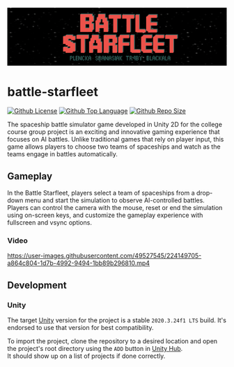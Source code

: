 <p align="center">
  <img src="/.github/images/main_menu.PNG?raw=true" />
</p>

# battle-starfleet
[![Github License](https://img.shields.io/github/license/plencka/battle-starfleet)](/LICENSE)
[![Github Top Language](https://img.shields.io/github/languages/top/plencka/battle-starfleet)]()
[![Github Repo Size](https://img.shields.io/github/repo-size/plencka/battle-starfleet)]()

The spaceship battle simulator game developed in Unity 2D for the college course group project is an exciting and innovative gaming experience that focuses on AI battles. Unlike traditional games that rely on player input, this game allows players to choose two teams of spaceships and watch as the teams engage in battles automatically.

## Gameplay

In the Battle Starfleet, players select a team of spaceships from a drop-down menu and start the simulation to observe AI-controlled battles. Players can control the camera with the mouse, reset or end the simulation using on-screen keys, and customize the gameplay experience with fullscreen and vsync options.

### Video
https://user-images.githubusercontent.com/49527545/224149705-a864c804-1d7b-4992-9494-1bb89b296810.mp4

## Development

### Unity
The target [Unity](https://unity.com/download) version for the project is a stable `2020.3.24f1 LTS` build. It's endorsed to use that version for best compatibility.

To import the project, clone the repository to a desired location and open the project's root directory using the `ADD` button in [Unity Hub](https://unity.com/unity-hub). <br>
It should show up on a list of projects if done correctly.

